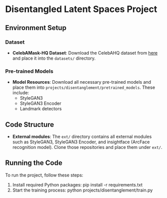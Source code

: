# Disentangled Latent Spaces Project

## Environment Setup

### Dataset
- **CelebAMask-HQ Dataset**: Download the CelebAHQ dataset from [here](https://github.com/switchablenorms/CelebAMask-HQ) and place it into the `datasets/` directory.

### Pre-trained Models
- **Model Resources**: Download all necessary pre-trained models and place them into `projects/disentanglement/pretrained_models`. These include:
  - StyleGAN3
  - StyleGAN3 Encoder
  - Landmark detectors

## Code Structure
- **External modules**: The `ext/` directory contains all external modules such as StyleGAN3, StyleGAN3 Encoder, and insightface (ArcFace recognition model). Clone those repositories and place them under `ext/`.

## Running the Code
To run the project, follow these steps:
1. Install required Python packages:
   pip install -r requirements.txt
2. Start the training process:
    python projects/disentanglement/train.py

